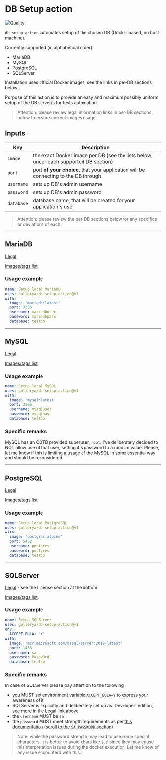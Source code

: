 # DB Setup action

[![Quality](https://github.com/gullerya/db-setup-action/actions/workflows/quality.yml/badge.svg)](https://github.com/gullerya/db-setup-action/actions/workflows/quality.yml)

`db-setup-action` automates setup of the chosen DB (Docker based, on host machine).

Currently supported (in alphabetical order):
- MariaDB
- MySQL
- PostgreSQL
- SQLServer

Installation uses official Docker images, see the links in per-DB sections below.

Purpose of this action is to provide an easy and maximum possibly uniform setup of the DB server/s for tests automation.

> Attention: please review legal information links in per-DB sections below to ensure correct images usage.

## Inputs

| Key        | Description |
|------------|-------------|
| `image`    | the exact Docker image per DB (see the lists below, under each supported DB section) |
| `port`     | port __of your choice__, that your application will be connecting to the DB through |
| `username` | sets up DB's admin username |
| `password` | sets up DB's admin password |
| `database` | database name, that will be created for your application's use |

> Attention: please review the per-DB sections below for any specifics or deviations of each.

---

## MariaDB

[Legal](https://mariadb.com/kb/en/mariadb-license/)

[Images/tags list](https://hub.docker.com/_/mariadb?tab=tags&page=1&ordering=last_updated)

### Usage example

```yml
name: Setup local MariaDB
uses: gullerya/db-setup-action@v1
with:
  image: 'mariadb:latest'
  port: 3306
  username: mariadbuser
  password: mariadbpass
  database: testdb
```

---

## MySQL

[Legal](https://www.mysql.com/about/legal/)

[Images/tags list](https://hub.docker.com/_/mysql?tab=tags&page=1&ordering=last_updated)

### Usage example

```yml
name: Setup local MySQL
uses: gullerya/db-setup-action@v1
with:
  image: 'mysql:latest'
  port: 3306
  username: mysqluser
  password: mysqlpass
  database: testdb
```

### Specific remarks

MySQL has an OOTB provided superuser, `root`.
I've deliberately decided to NOT allow use of that user, setting it's password to a random value.
Please, let me know if this is limiting a usage of the MySQL in some essential way and should be reconsidered.

---

## PostgreSQL

[Legal](https://www.postgresql.org/about/licence/)

[Images/tags list](https://hub.docker.com/_/postgres?tab=tags&page=1&ordering=last_updated)

### Usage example

```yml
name: Setup local PostgreSQL
uses: gullerya/db-setup-action@v1
with:
  image: 'postgres:alpine'
  port: 5432
  username: postgres
  password: postgres
  database: testdb
```

---

## SQLServer

[Legal](https://hub.docker.com/_/microsoft-mssql-server) - see the License section at the bottom

[Images/tags list](https://hub.docker.com/_/microsoft-mssql-server).

### Usage example

```yml
name: Setup SQLServer
uses: gullerya/db-setup-action@v1
env:
  ACCEPT_EULA: 'Y'
with:
  image: 'mcr.microsoft.com/mssql/server:2019-latest'
  port: 1433
  username: sa
  password: Passw0rd
  database: testdb
```

### Specific remarks

In case of SQLServer please pay attention to the following:
- you MUST set environment variable `ACCEPT_EULA=Y` to express your awareness of it
- SQLServer is explicitly and deliberately set up as 'Developer' edition, see more in the Legal link above
- the `username` MUST be `sa`
- the `password` MUST meet strength requirements as per [this documentation (scroll to the `SA_PASSWORD` section)](https://hub.docker.com/_/microsoft-mssql-server)

> Note: while the password strength may lead to use some special characters, it is better to avoid chars like `$`, `@` since they may cause misinterpretation issues during the docker execution. Let me know of any issue encounterd with this.